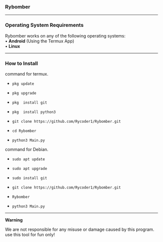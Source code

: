 ### Rybomber

------------------------------------------------------------------------

### Operating System Requirements

Rybomber works on any of the following operating systems:<br>
• **Android** (Using the Termux App) <br>
• **Linux**  <br>


------------------------------------------------------------------------

### How to Install 

command for termux.

* `pkg update`

* `pkg upgrade`

* `pkg  install git`

* `pkg  install python3`

* `git clone https://github.com/Rycoder1/Rybomber.git`

* `cd Rybomber`

* `python3 Main.py`


command for Debian.

* `sudo apt update`

* `sudo apt upgrade`

* `sudo install git`

* `git clone https://github.com/Rycoder1/Rybomber.git`

* `Rybomber`

* `python3 Main.py`



------------------------------------------------------------------------
**Warning**

We are not responsible for any misuse or damage caused by this program. use this tool for fun only!
